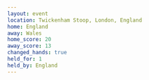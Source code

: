 ```yaml
---
layout: event
location: Twickenham Stoop, London, England
home: England
away: Wales
home_score: 20
away_score: 13
changed_hands: true
held_for: 1
held_by: England
---
```

